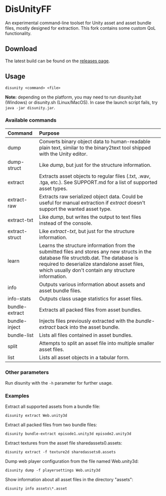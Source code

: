DisUnityFF
=========

An experimental command-line toolset for Unity asset and asset bundle files, mostly designed for extraction.
This fork contains some custom QoL functionality.

Download
--------

The latest build can be found on the [releases page](https://github.com/ata4/disunity/releases).

Usage
-----

    disunity <command> <file>
    
**Note:** depending on the platform, you may need to run disunity.bat (Windows) or disunity.sh (Linux/MacOS). In case the launch script fails, try `java -jar disunity.jar`.

### Available commands

| Command        | Purpose
| :------------- | :-------------
| dump           | Converts binary object data to human-readable plain text, similar to the binary2text tool shipped with the Unity editor.
| dump-struct    | Like *dump*, but just for the structure information.
| extract        | Extracts asset objects to regular files (.txt, .wav, .tga, etc.). See SUPPORT.md for a list of supported asset types.
| extract-raw    | Extracts raw serialized object data. Could be useful for manual extraction if *extract* doesn't support the wanted asset type.
| extract-txt    | Like *dump*, but writes the output to text files instead of the console.
| extract-struct | Like *extract-txt*, but just for the structure information.
| learn          | Learns the structure information from the submitted files and stores any new structs in the database file structdb.dat. The database is required to deserialize standalone asset files, which usually don't contain any structure information.
| info           | Outputs various information about assets and asset bundle files.
| info-stats     | Outputs class usage statistics for asset files.
| bundle-extract | Extracts all packed files from asset bundles.
| bundle-inject  | Injects files previously extracted with the *bundle-extract* back into the asset bundle.
| bundle-list    | Lists all files contained in asset bundles.
| split          | Attempts to split an asset file into multiple smaller asset files.
| list           | Lists all asset objects in a tabular form.

### Other parameters

Run disunity with the `-h` parameter for further usage.

### Examples

Extract all supported assets from a bundle file:

    disunity extract Web.unity3d

Extract all packed files from two bundle files:

    disunity bundle-extract episode1.unity3d episode2.unity3d

Extract textures from the asset file sharedassets0.assets:

    disunity extract -f texture2d sharedassets0.assets

Dump web player configuration from the file named Web.unity3d:

    disunity dump -f playersettings Web.unity3d

Show information about all asset files in the directory "assets":

    disunity info assets\*.asset
